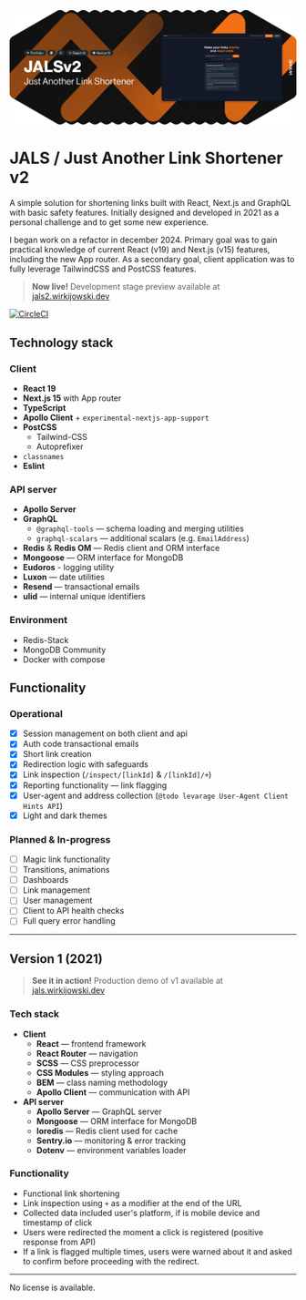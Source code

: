 ![Header](./header.png)

# JALS / Just Another Link Shortener v2

A simple solution for shortening links built with React, Next.js and GraphQL with basic safety features. Initially designed and developed in 2021 as a personal challenge and to get some new experience.

I began work on a refactor in december 2024. Primary goal was to gain practical knowledge of current React (v19) and Next.js (v15) features, including the new App router. As a secondary goal, client application was to fully leverage TailwindCSS and PostCSS features.

> **Now live!** Development stage preview available at [jals2.wirkijowski.dev](https://jals2.wirkijowski.dev/)

[![CircleCI](https://dl.circleci.com/status-badge/img/circleci/8Np7CK78S4uw4ebGLepWmK/MzQiBDF67dqMd44rGhkv6K/tree/deploy-prod.svg?style=svg)](https://dl.circleci.com/status-badge/redirect/circleci/8Np7CK78S4uw4ebGLepWmK/MzQiBDF67dqMd44rGhkv6K/tree/deploy-prod)

## Technology stack

###  Client

- **React 19**
- **Next.js 15** with App router
- **TypeScript**
- **Apollo Client** + `experimental-nextjs-app-support` 
- **PostCSS**
  - Tailwind-CSS
  - Autoprefixer
- `classnames`
- **Eslint**

### API server

- **Apollo Server**
- **GraphQL**
  - `@graphql-tools` — schema loading and merging utilities
  - `graphql-scalars` — additional scalars (e.g. `EmailAddress`)
- **Redis** & **Redis OM** — Redis client and ORM interface
- **Mongoose** — ORM interface for MongoDB
- **Eudoros** - logging utility
- **Luxon** — date utilities
- **Resend** — transactional emails
- **ulid** — internal unique identifiers

### Environment

- Redis-Stack
- MongoDB Community
- Docker with compose


## Functionality

### Operational
- [x] Session management on both client and api
- [x] Auth code transactional emails
- [x] Short link creation
- [x] Redirection logic with safeguards
- [x] Link inspection (`/inspect/[linkId]` & `/[linkId]/+`)
- [x] Reporting functionality — link flagging
- [x] User-agent and address collection (`@todo levarage User-Agent Client Hints API`)
- [x] Light and dark themes

### Planned & In-progress
- [ ] Magic link functionality
- [ ] Transitions, animations
- [ ] Dashboards
- [ ] Link management
- [ ] User management
- [ ] Client to API health checks
- [ ] Full query error handling

---
## Version 1 (2021)


> **See it in action!** Production demo of v1 available at [jals.wirkijowski.dev](https://jals.wirkijowski.dev/)

### Tech stack
- **Client**
  - **React** — frontend framework
  - **React Router** — navigation
  - **SCSS** — CSS preprocessor
  - **CSS Modules** — styling approach
  - **BEM** — class naming methodology
  - **Apollo Client** — communication with API
- **API server**
  - **Apollo Server** — GraphQL server
  - **Mongoose** — ORM interface for MongoDB
  - **Ioredis** — Redis client used for cache
  - **Sentry.io** — monitoring & error tracking
  - **Dotenv** — environment variables loader

### Functionality
- Functional link shortening
- Link inspection using `+` as a modifier at the end of the URL
- Collected data included user's platform, if is mobile device and timestamp of click
- Users were redirected the moment a click is registered (positive response from API)
- If a link is flagged multiple times, users were warned about it and asked to confirm before proceeding with the redirect.


---
No license is available.